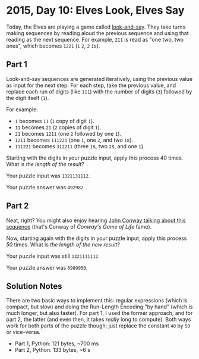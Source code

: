 # 2015, Day 10: Elves Look, Elves Say

Today, the Elves are playing a game called [look-and-say](https://en.wikipedia.org/wiki/Look-and-say_sequence). They take turns making sequences by reading aloud the previous sequence and using that reading as the next sequence. For example, `211` is read as "one two, two ones", which becomes `1221` (`1` `2`, `2` `1`s).

## Part 1

Look-and-say sequences are generated iteratively, using the previous value as input for the next step. For each step, take the previous value, and replace each run of digits (like `111`) with the number of digits (`3`) followed by the digit itself (`1`).

For example:

*   `1` becomes `11` (`1` copy of digit `1`).
*   `11` becomes `21` (`2` copies of digit `1`).
*   `21` becomes `1211` (one `2` followed by one `1`).
*   `1211` becomes `111221` (one `1`, one `2`, and two `1`s).
*   `111221` becomes `312211` (three `1`s, two `2`s, and one `1`).

Starting with the digits in your puzzle input, apply this process 40 times. What is _the length of the result_?

Your puzzle input was `1321131112`.

Your puzzle answer was `492982`.

## Part 2

Neat, right? You might also enjoy hearing [John Conway talking about this sequence](https://www.youtube.com/watch?v=ea7lJkEhytA) (that's Conway of _Conway's Game of Life_ fame).

Now, starting again with the digits in your puzzle input, apply this process _50_ times. What is _the length of the new result_?

Your puzzle input was still `1321131112`.

Your puzzle answer was `6989950`.


## Solution Notes

There are two basic ways to implement this: regular expressions (which is compact, but slow) and doing the Run-Length Encoding "by hand" (which is much longer, but also faster). For part 1, I used the former approach, and for part 2, the latter (and even then, it takes *really* long to compute). Both ways work for both parts of the puzzle though; just replace the constant `40` by `50` or vice-versa.

* Part 1, Python: 121 bytes, ~700 ms
* Part 2, Python: 133 bytes, ~6 s
